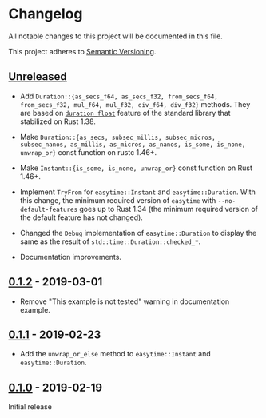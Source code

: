 # Changelog

All notable changes to this project will be documented in this file.

This project adheres to [Semantic Versioning](https://semver.org).

## [Unreleased]

- Add `Duration::{as_secs_f64, as_secs_f32, from_secs_f64, from_secs_f32,
  mul_f64, mul_f32, div_f64, div_f32}` methods.
  They are based on [`duration_float`](https://github.com/rust-lang/rust/issues/54361)
  feature of the standard library that stabilized on Rust 1.38.

- Make `Duration::{as_secs, subsec_millis, subsec_micros, subsec_nanos,
  as_millis, as_micros, as_nanos, is_some, is_none, unwrap_or}` const function
  on rustc 1.46+.

- Make `Instant::{is_some, is_none, unwrap_or}` const function on Rust 1.46+.

- Implement `TryFrom` for `easytime::Instant` and `easytime::Duration`. With
  this change, the minimum required version of `easytime` with `--no-default-features` goes up to Rust 1.34 (the minimum required version of the default feature has not changed).

- Changed the `Debug` implementation of `easytime::Duration` to display the
  same as the result of `std::time::Duration::checked_*`.

- Documentation improvements.

## [0.1.2] - 2019-03-01

- Remove "This example is not tested" warning in documentation example.

## [0.1.1] - 2019-02-23

- Add the `unwrap_or_else` method to `easytime::Instant` and
  `easytime::Duration`.

## [0.1.0] - 2019-02-19

Initial release

[Unreleased]: https://github.com/taiki-e/easytime/compare/v0.1.2...HEAD
[0.1.2]: https://github.com/taiki-e/easytime/compare/v0.1.1...v0.1.2
[0.1.1]: https://github.com/taiki-e/easytime/compare/v0.1.0...v0.1.1
[0.1.0]: https://github.com/taiki-e/easytime/releases/tag/v0.1.0

